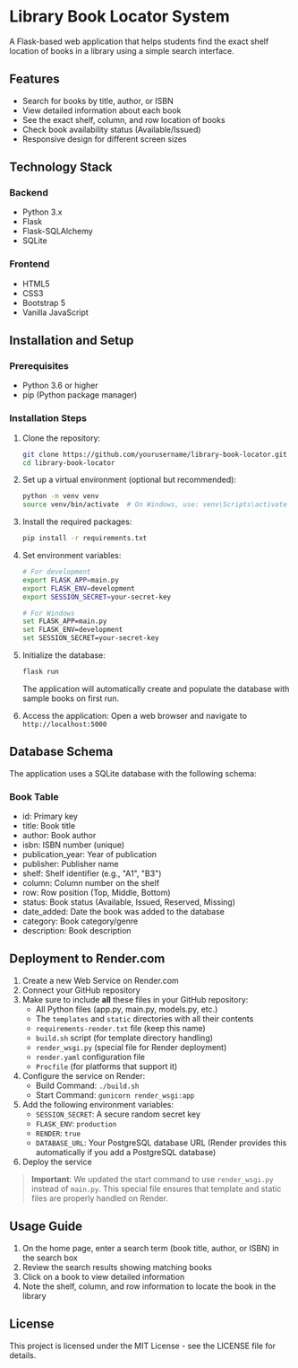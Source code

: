 # Library Book Locator System

A Flask-based web application that helps students find the exact shelf location of books in a library using a simple search interface.

## Features

- Search for books by title, author, or ISBN
- View detailed information about each book
- See the exact shelf, column, and row location of books
- Check book availability status (Available/Issued)
- Responsive design for different screen sizes

## Technology Stack

### Backend
- Python 3.x
- Flask
- Flask-SQLAlchemy
- SQLite

### Frontend
- HTML5
- CSS3
- Bootstrap 5
- Vanilla JavaScript

## Installation and Setup

### Prerequisites
- Python 3.6 or higher
- pip (Python package manager)

### Installation Steps

1. Clone the repository:
   ```bash
   git clone https://github.com/yourusername/library-book-locator.git
   cd library-book-locator
   ```

2. Set up a virtual environment (optional but recommended):
   ```bash
   python -m venv venv
   source venv/bin/activate  # On Windows, use: venv\Scripts\activate
   ```

3. Install the required packages:
   ```bash
   pip install -r requirements.txt
   ```

4. Set environment variables:
   ```bash
   # For development
   export FLASK_APP=main.py
   export FLASK_ENV=development
   export SESSION_SECRET=your-secret-key
   
   # For Windows
   set FLASK_APP=main.py
   set FLASK_ENV=development
   set SESSION_SECRET=your-secret-key
   ```

5. Initialize the database:
   ```bash
   flask run
   ```
   The application will automatically create and populate the database with sample books on first run.

6. Access the application:
   Open a web browser and navigate to `http://localhost:5000`

## Database Schema

The application uses a SQLite database with the following schema:

### Book Table
- id: Primary key
- title: Book title
- author: Book author
- isbn: ISBN number (unique)
- publication_year: Year of publication
- publisher: Publisher name
- shelf: Shelf identifier (e.g., "A1", "B3")
- column: Column number on the shelf
- row: Row position (Top, Middle, Bottom)
- status: Book status (Available, Issued, Reserved, Missing)
- date_added: Date the book was added to the database
- category: Book category/genre
- description: Book description

## Deployment to Render.com

1. Create a new Web Service on Render.com
2. Connect your GitHub repository
3. Make sure to include **all** these files in your GitHub repository:
   - All Python files (app.py, main.py, models.py, etc.)
   - The `templates` and `static` directories with all their contents
   - `requirements-render.txt` file (keep this name)
   - `build.sh` script (for template directory handling)
   - `render_wsgi.py` (special file for Render deployment)
   - `render.yaml` configuration file
   - `Procfile` (for platforms that support it)
4. Configure the service on Render:
   - Build Command: `./build.sh`
   - Start Command: `gunicorn render_wsgi:app`
5. Add the following environment variables:
   - `SESSION_SECRET`: A secure random secret key
   - `FLASK_ENV`: `production`
   - `RENDER`: `true`
   - `DATABASE_URL`: Your PostgreSQL database URL (Render provides this automatically if you add a PostgreSQL database)
6. Deploy the service

> **Important**: We updated the start command to use `render_wsgi.py` instead of `main.py`. This special file ensures that template and static files are properly handled on Render.

## Usage Guide

1. On the home page, enter a search term (book title, author, or ISBN) in the search box
2. Review the search results showing matching books
3. Click on a book to view detailed information
4. Note the shelf, column, and row information to locate the book in the library

## License

This project is licensed under the MIT License - see the LICENSE file for details.
